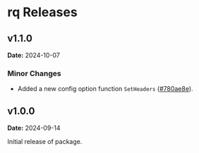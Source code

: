 # rq Releases

## v1.1.0

**Date:** 2024-10-07

### Minor Changes

- Added a new config option function `SetHeaders` ([#780ae8e](https://github.com/sekiju/rq/commit/780ae8e336851ca00e892bdf7988c19b21c0b83a)).

## v1.0.0

**Date:** 2024-09-14

Initial release of package.
